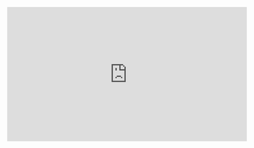 <iframe 
  width="560" 
  height="315" 
  src="https://www.youtube.com/embed/9Ub30X64o3E?si=QYosDlHZ6CH9qNBm" 
  title="YouTube video player" 
  frameborder="0" 
  allow="accelerometer; autoplay; clipboard-write; encrypted-media; gyroscope; picture-in-picture; web-share" 
  referrerpolicy="strict-origin-when-cross-origin" 
  allowfullscreen>
</iframe>

